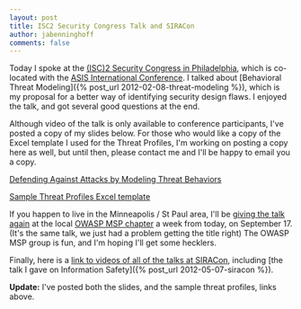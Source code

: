 ```yaml
---
layout: post
title: ISC2 Security Congress Talk and SIRACon
author: jabenninghoff
comments: false
---
```

Today I spoke at the [(ISC)2 Security Congress in
Philadelphia](https://web.archive.org/web/20121203213221/https://www.isc2.org/Conferences.aspx), which is
co-located with the [ASIS International
Conference](https://web.archive.org/web/20121104064416/http://www.asis2012.org/Pages/Seminar-Home-Page.aspx).
I talked about [Behavioral Threat Modeling]({% post_url 2012-02-08-threat-modeling %}), which
is my proposal for a better way of identifying security design flaws. I
enjoyed the talk, and got several good questions at the end.

Although video of the talk is only available to conference participants,
I've posted a copy of my slides below. For those who would like a copy
of the Excel template I used for the Threat Profiles, I'm working on
posting a copy here as well, but until then, please contact me and I'll
be happy to email you a copy.

[Defending Against Attacks by Modeling Threat
Behaviors](/assets/btm-isc2-20120910.pdf)

[Sample Threat Profiles Excel
template](/assets/sample-threat-profiles.zip)

If you happen to live in the Minneapolis / St Paul area, I'll be [giving
the talk
again](http://www.eventbrite.com/event/4291504004%3D%3D&utm_source=eb_email&utm_medium=email&utm_campaign=invite&utm_term=respondhere)
at the local [OWASP MSP
chapter](https://www.owasp.org/index.php/Minneapolis_St_Paul) a week
from today, on September 17. (It's the same talk, we just had a problem
getting the title right) The OWASP MSP group is fun, and I'm hoping I'll
get some hecklers.

Finally, here is a [link to videos of all of the talks at
SIRACon](https://www.societyinforisk.org/posts/2012/Mar/siracon-2012/),
including [the talk I gave on Information Safety]({% post_url 2012-05-07-siracon %}).

**Update:** I've posted both the slides, and the sample threat profiles,
links above.
